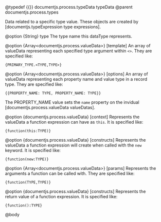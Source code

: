 @typedef {{}} documentjs.process.typeData typeData
@parent documentjs.process.types

Data related to a specific type value. These objects are created 
by [documentjs.typeExpression type expressions]. 

@option {String} type The type name this dataType represents.

@option {Array<documentjs.process.valueData>} [template] An array of valueData representing each
specified type argument within `<>`.  They are specified like:

    {PRIMARY_TYPE.<TYPE,TYPE>}

@option {Array<documentjs.process.valueData>} [options] An array of valueData representing each
property name and value type in a record type.  They are specified like:

    {{PROPERTY_NAME: TYPE, PROPERTY_NAME: TYPE}}
    
The PROPERTY_NAME value sets the `name` property on the invidual [documentjs.process.valueData valueDatas].

@option {documentjs.process.valueData} [context] Represents the valueData a function expression can 
have as `this`.  It is specified like:

    {function(this:TYPE)}

@option {documentjs.process.valueData} [constructs] Represents the valueData a function expression will create when
called with the `new` keyword.  It is specified like:

    {function(new:TYPE)}

@option {Array<documentjs.process.valueData>} [params] Represents the arguments a function can
be called with.  They are specified like:

    {function(TYPE,TYPE)}

@option {documentjs.process.valueData} [constructs] Represents the return value of a function expression.  It is specified like:

    {function():TYPE}
    
@body
